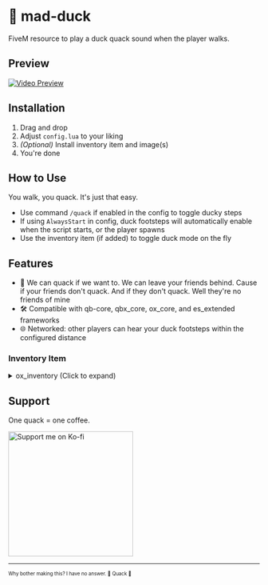 # 🦆 mad-duck

FiveM resource to play a duck quack sound when the player walks.

## Preview

[![Video Preview](https://img.youtube.com/vi/5x1eWoMir8k/sddefault.jpg)](https://www.youtube.com/watch?v=5x1eWoMir8k)

## Installation

1. Drag and drop
2. Adjust `config.lua` to your liking
3. *(Optional)* Install inventory item and image(s)
4. You're done

## How to Use

You walk, you quack. It's just that easy.

- Use command `/quack` if enabled in the config to toggle ducky steps
- If using `AlwaysStart` in config, duck footsteps will automatically enable when the script starts, or the player spawns
- Use the inventory item (if added) to toggle duck mode on the fly

## Features

- 🦆 We can quack if we want to. We can leave your friends behind. Cause if your friends don't quack. And if they don't quack. Well they're no friends of mine
- 🛠️ Compatible with qb-core, qbx_core, ox_core, and es_extended frameworks
- 🌐 Networked: other players can hear your duck footsteps within the configured distance

### Inventory Item

<details>
<summary>ox_inventory (Click to expand)</summary>

```lua
-- Duck footsteps
	['mad_duck'] = {
	    label = 'Rubber Ducky',
	    weight = 100,
	    stack = false,
	    description = 'A rubber ducky',
	    client = {
	        export = 'mad-duck.quack',
			image = 'rubber_duck.png', -- or 'qbx_duck.png'
	    }
	},
```
</details>

## Support

One quack = one coffee.

<a href="https://ko-fi.com/madcap" target="_blank"><img src="https://assets-global.website-files.com/5c14e387dab576fe667689cf/64f1a9ddd0246590df69ea0b_kofi_long_button_red%25402x-p-500.png" alt="Support me on Ko-fi" width="250"></a>

---

<sub><sup>Why bother making this? I have no answer. 🦆 Quack 🦆</sup></sub>